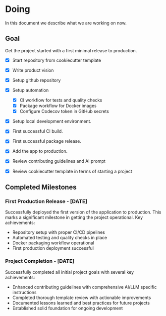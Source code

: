 # Doing

In this document we describe what we are working on now.

## Goal

Get the project started with a first minimal release to production.

- [x] Start repository from cookiecutter template

- [x] Write product vision

- [x] Setup github repository

- [x] Setup automation

  - [x] CI workflow for tests and quality checks
  - [x] Package workflow for Docker images
  - [x] Configure Codecov token in GitHub secrets

- [x] Setup local development environment.

- [x] First successful CI build.

- [x] First successful package release.

- [x] Add the app to production.

- [x] Review contributing guidelines and AI prompt

- [x] Review cookiecutter template in terms of starting a project

## Completed Milestones

### First Production Release - [DATE]

Successfully deployed the first version of the application to production. This marks a significant milestone in getting the project operational. Key achievements:

- Repository setup with proper CI/CD pipelines
- Automated testing and quality checks in place
- Docker packaging workflow operational
- First production deployment successful

### Project Completion - [DATE]

Successfully completed all initial project goals with several key achievements:

- Enhanced contributing guidelines with comprehensive AI/LLM specific instructions
- Completed thorough template review with actionable improvements
- Documented lessons learned and best practices for future projects
- Established solid foundation for ongoing development
